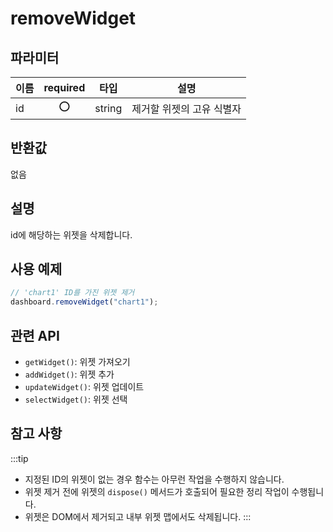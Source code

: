 # removeWidget

## 파라미터

| 이름 | required|타입   | 설명                      |
| ---- | :--:|------ | ------------------------- |
| id   | ⭕|string | 제거할 위젯의 고유 식별자 |

## 반환값

없음

## 설명

id에 해당하는 위젯을 삭제합니다.

## 사용 예제

```javascript
// 'chart1' ID를 가진 위젯 제거
dashboard.removeWidget("chart1");
```
## 관련 API

- `getWidget()`: 위젯 가져오기
- `addWidget()`: 위젯 추가
- `updateWidget()`: 위젯 업데이트
- `selectWidget()`: 위젯 선택

## 참고 사항
:::tip
- 지정된 ID의 위젯이 없는 경우 함수는 아무런 작업을 수행하지 않습니다.
- 위젯 제거 전에 위젯의 `dispose()` 메서드가 호출되어 필요한 정리 작업이 수행됩니다.
- 위젯은 DOM에서 제거되고 내부 위젯 맵에서도 삭제됩니다.
:::